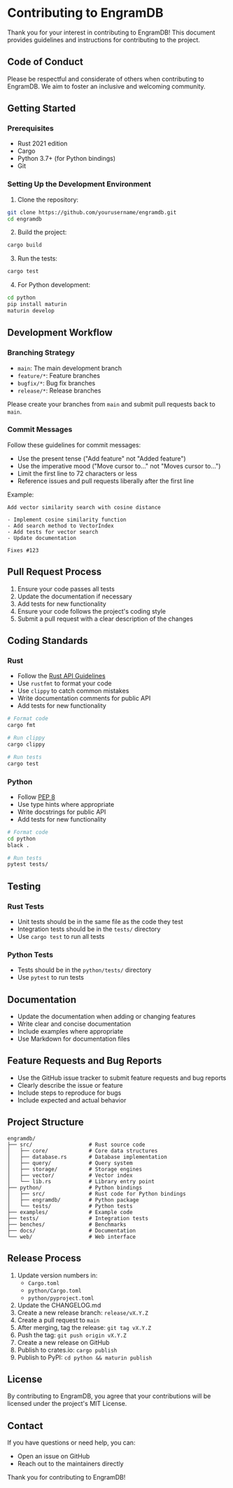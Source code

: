 # Contributing to EngramDB

Thank you for your interest in contributing to EngramDB! This document provides guidelines and instructions for contributing to the project.

## Code of Conduct

Please be respectful and considerate of others when contributing to EngramDB. We aim to foster an inclusive and welcoming community.

## Getting Started

### Prerequisites

- Rust 2021 edition
- Cargo
- Python 3.7+ (for Python bindings)
- Git

### Setting Up the Development Environment

1. Clone the repository:

```bash
git clone https://github.com/yourusername/engramdb.git
cd engramdb
```

2. Build the project:

```bash
cargo build
```

3. Run the tests:

```bash
cargo test
```

4. For Python development:

```bash
cd python
pip install maturin
maturin develop
```

## Development Workflow

### Branching Strategy

- `main`: The main development branch
- `feature/*`: Feature branches
- `bugfix/*`: Bug fix branches
- `release/*`: Release branches

Please create your branches from `main` and submit pull requests back to `main`.

### Commit Messages

Follow these guidelines for commit messages:

- Use the present tense ("Add feature" not "Added feature")
- Use the imperative mood ("Move cursor to..." not "Moves cursor to...")
- Limit the first line to 72 characters or less
- Reference issues and pull requests liberally after the first line

Example:
```
Add vector similarity search with cosine distance

- Implement cosine similarity function
- Add search method to VectorIndex
- Add tests for vector search
- Update documentation

Fixes #123
```

## Pull Request Process

1. Ensure your code passes all tests
2. Update the documentation if necessary
3. Add tests for new functionality
4. Ensure your code follows the project's coding style
5. Submit a pull request with a clear description of the changes

## Coding Standards

### Rust

- Follow the [Rust API Guidelines](https://rust-lang.github.io/api-guidelines/)
- Use `rustfmt` to format your code
- Use `clippy` to catch common mistakes
- Write documentation comments for public API
- Add tests for new functionality

```bash
# Format code
cargo fmt

# Run clippy
cargo clippy

# Run tests
cargo test
```

### Python

- Follow [PEP 8](https://www.python.org/dev/peps/pep-0008/)
- Use type hints where appropriate
- Write docstrings for public API
- Add tests for new functionality

```bash
# Format code
cd python
black .

# Run tests
pytest tests/
```

## Testing

### Rust Tests

- Unit tests should be in the same file as the code they test
- Integration tests should be in the `tests/` directory
- Use `cargo test` to run all tests

### Python Tests

- Tests should be in the `python/tests/` directory
- Use `pytest` to run tests

## Documentation

- Update the documentation when adding or changing features
- Write clear and concise documentation
- Include examples where appropriate
- Use Markdown for documentation files

## Feature Requests and Bug Reports

- Use the GitHub issue tracker to submit feature requests and bug reports
- Clearly describe the issue or feature
- Include steps to reproduce for bugs
- Include expected and actual behavior

## Project Structure

```
engramdb/
├── src/                  # Rust source code
│   ├── core/             # Core data structures
│   ├── database.rs       # Database implementation
│   ├── query/            # Query system
│   ├── storage/          # Storage engines
│   ├── vector/           # Vector index
│   └── lib.rs            # Library entry point
├── python/               # Python bindings
│   ├── src/              # Rust code for Python bindings
│   ├── engramdb/         # Python package
│   └── tests/            # Python tests
├── examples/             # Example code
├── tests/                # Integration tests
├── benches/              # Benchmarks
├── docs/                 # Documentation
└── web/                  # Web interface
```

## Release Process

1. Update version numbers in:
   - `Cargo.toml`
   - `python/Cargo.toml`
   - `python/pyproject.toml`
2. Update the CHANGELOG.md
3. Create a new release branch: `release/vX.Y.Z`
4. Create a pull request to `main`
5. After merging, tag the release: `git tag vX.Y.Z`
6. Push the tag: `git push origin vX.Y.Z`
7. Create a new release on GitHub
8. Publish to crates.io: `cargo publish`
9. Publish to PyPI: `cd python && maturin publish`

## License

By contributing to EngramDB, you agree that your contributions will be licensed under the project's MIT License.

## Contact

If you have questions or need help, you can:

- Open an issue on GitHub
- Reach out to the maintainers directly

Thank you for contributing to EngramDB!
